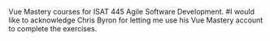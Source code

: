 Vue Mastery courses for ISAT 445 Agile Software Development.
#I would like to acknowledge Chris Byron for letting me use his Vue Mastery account to complete the exercises.
